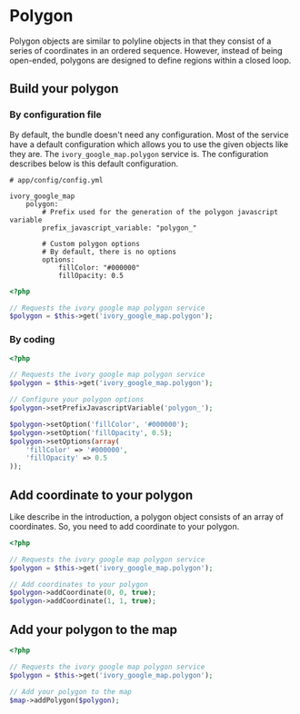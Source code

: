 # Polygon

Polygon objects are similar to polyline objects in that they consist of a series of coordinates in an ordered sequence. 
However, instead of being open-ended, polygons are designed to define regions within a closed loop.

## Build your polygon

### By configuration file

By default, the bundle doesn't need any configuration. Most of the service have a default configuration which allows you to use the given objects like they are.
The ``ivory_google_map.polygon`` service is. The configuration describes below is this default configuration.

```
# app/config/config.yml

ivory_google_map
    polygon:
        # Prefix used for the generation of the polygon javascript variable
        prefix_javascript_variable: "polygon_"

        # Custom polygon options
        # By default, there is no options
        options:
            fillColor: "#000000"
            fillOpacity: 0.5
```

``` php
<?php

// Requests the ivory google map polygon service
$polygon = $this->get('ivory_google_map.polygon');
```

### By coding

``` php
<?php

// Requests the ivory google map polygon service
$polygon = $this->get('ivory_google_map.polygon');

// Configure your polygon options
$polygon->setPrefixJavascriptVariable('polygon_');

$polygon->setOption('fillColor', '#000000');
$polygon->setOption('fillOpacity', 0.5);
$polygon->setOptions(array(
    'fillColor' => '#000000',
    'fillOpacity' => 0.5
));
```

## Add coordinate to your polygon

Like describe in the introduction, a polygon object consists of an array of coordinates. So, you need to add coordinate to your polygon.

``` php
<?php

// Requests the ivory google map polygon service
$polygon = $this->get('ivory_google_map.polygon');

// Add coordinates to your polygon
$polygon->addCoordinate(0, 0, true);
$polygon->addCoordinate(1, 1, true);
```

## Add your polygon to the map

``` php
<?php

// Requests the ivory google map polygon service
$polygon = $this->get('ivory_google_map.polygon');

// Add your polygon to the map
$map->addPolygon($polygon);
```
